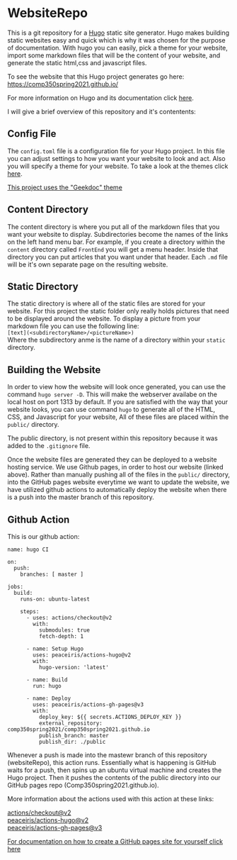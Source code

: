 # WebsiteRepo
This is a git repository for a [Hugo](https://gohugo.io/) static site generator. Hugo makes building static websites easy and quick which is why it was chosen for the purpose of documentation. With hugo you can easily, pick a theme for your website, import some markdown files that will be the content of your website, and generate the static html,css and javascript files.

To see the website that this Hugo project generates go here: https://comp350spring2021.github.io/

For more information on Hugo and its documentation click [here](https://gohugo.io/documentation/).

I will give a brief overview of this repository and it's contentents:

## Config File
The `config.toml` file is a configuration file for your Hugo project. In this file you can adjust settings to how you want your website to look and act. Also you will specify a theme for your website. To take a look at the themes click [here](https://themes.gohugo.io/).

[This project uses the "Geekdoc" theme](https://themes.gohugo.io/hugo-geekdoc/)


## Content Directory
The content directory is where you put all of the markdown files that you want your website to display. Subdirectories become the names of the links on the left hand menu bar. For example, if you create a directory within the `content` directory called `FrontEnd` you will get a menu header. Inside that directory you can put articles that you want under that header. Each `.md` file will be it's own separate page on the resulting website.

## Static Directory
The static directory is where all of the static files are stored for your website. For this project the static folder only really holds pictures that need to be displayed around the website. To display a picture from your markdown file you can use the following line:   
`[text](<subdirectoryName>/<pictureName>)`  
Where the subdirectory anme is the name of a directory within your `static` directory.

## Building the Website
In order to view how the website will look once generated, you can use the command `hugo server -D`. This will make the webserver availabe on the local host  on port 1313 by default. If you are satisfied with the way that your website looks, you can use command `hugo` to generate all of the HTML, CSS, and Javascript for your website, All of these files are placed within the `public/` directory.

The public directory, is not present within this repository because it was added to the `.gitignore` file.

Once the website files are generated they can be deployed to a website hosting service. We use Github pages, in order to host our website (linked above). Rather than manually pushing all of the  files in the `public/` directory, into the GitHub pages website everytime we want to update the website, we have utilized github actions to automatically deploy the website when there is a push into the master branch of this repository.

## Github Action

This is our github action:
```
name: hugo CI

on:
  push:
    branches: [ master ]

jobs:
  build:
    runs-on: ubuntu-latest

    steps:
      - uses: actions/checkout@v2
        with:
          submodules: true 
          fetch-depth: 1   

      - name: Setup Hugo
        uses: peaceiris/actions-hugo@v2
        with:
          hugo-version: 'latest'

      - name: Build
        run: hugo

      - name: Deploy
        uses: peaceiris/actions-gh-pages@v3
        with:
          deploy_key: ${{ secrets.ACTIONS_DEPLOY_KEY }}
          external_repository: comp350spring2021/comp350spring2021.github.io
          publish_branch: master
          publish_dir: ./public
```
Whenever a push is made into the mastewr branch of this repository (websiteRepo), this action runs. Essentially what is happening is GitHub waits for a push, then spins up an ubuntu virtual machine and creates the Hugo project. Then it pushes the contents of the public directory into our GitHub pages repo (Comp350spring2021.github.io).

More information about the actions used with this action at these links:

[actions/checkout@v2](https://github.com/actions/checkout)  
[peaceiris/actions-hugo@v2](https://github.com/peaceiris/actions-hugo)  
[peaceiris/actions-gh-pages@v3](https://github.com/peaceiris/actions-gh-pages)

[For documentation on how to create a GitHub pages site for yourself click here](https://pages.github.com/)


